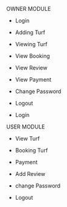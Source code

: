 OWNER MODULE
 
- Login

- Adding Turf

- Viewing Turf

- View Booking

- View Review

- View Payment

- Change Password

- Logout

- Login


USER MODULE

- View Turf

- Booking Turf

- Payment

- Add Review

- change Password

- Logout
